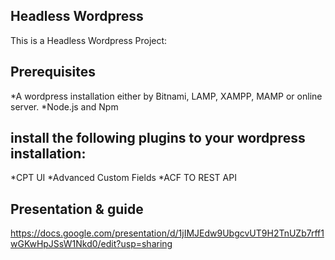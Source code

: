 ## Headless Wordpress

This is a Headless Wordpress Project:

## Prerequisites

*A wordpress installation either by Bitnami, LAMP, XAMPP, MAMP or online server.
*Node.js and Npm


## install the following plugins to your wordpress installation:

*CPT UI
*Advanced Custom Fields
*ACF TO REST API


## Presentation & guide

https://docs.google.com/presentation/d/1jIMJEdw9UbgcvUT9H2TnUZb7rff1wGKwHpJSsW1Nkd0/edit?usp=sharing






